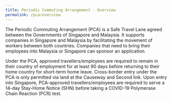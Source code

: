 ```yaml
---
title: Periodic Commuting Arrangement - Overview
permalink: /pca/overview
---
```


The Periodic Commuting Arrangement (PCA) is a Safe Travel Lane agreed between the Governments of Singapore and Malaysia. It supports companies in Singapore and Malaysia by facilitating the movement of workers between both countries. Companies that need to bring their employees into Malaysia or Singapore can sponsor an application.

Under the PCA, approved travellers/employees are required to remain in their country of employment for at least 90 days before returning to their home country for short-term home leave. Cross-border entry under the PCA is only permitted via land at the Causeway and Second link. Upon entry into Singapore, PCA-approved travellers/employees are required to serve a 14-day Stay-Home Notice (SHN) before taking a COVID-19 Polymerase Chain Reaction (PCR) test.
